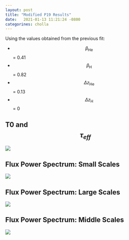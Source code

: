 ```yaml
---
layout: post
title: "Modified P19 Results"
date:   2021-01-13 11:21:24 -0800
categorines: cholla
---
```


Using the values obtained from the previous fit:

- $$\beta_{\mathrm{He}}$$ = 0.41 
- $$\beta_{\mathrm{H}}$$ = 0.82
- $$\Delta z_{\mathrm{He}}$$ = 0.13 
- $$\Delta z_{\mathrm{H}}$$ = 0 


## T0 and $$\tau_{eff}$$

<img src="{{ site.url }}assets/images/fig_T0_tau_mod_0.png">



## Flux Power Spectrum: Small Scales

<img src="{{ site.url }}assets/images/flux_ps_grid_small_mod_0.png">
 
 

## Flux Power Spectrum: Large Scales

<img src="{{ site.url }}assets/images/flux_ps_grid_large_mod_0.png">



## Flux Power Spectrum: Middle Scales

<img src="{{ site.url }}assets/images/flux_ps_grid_middle_mod_0.png">